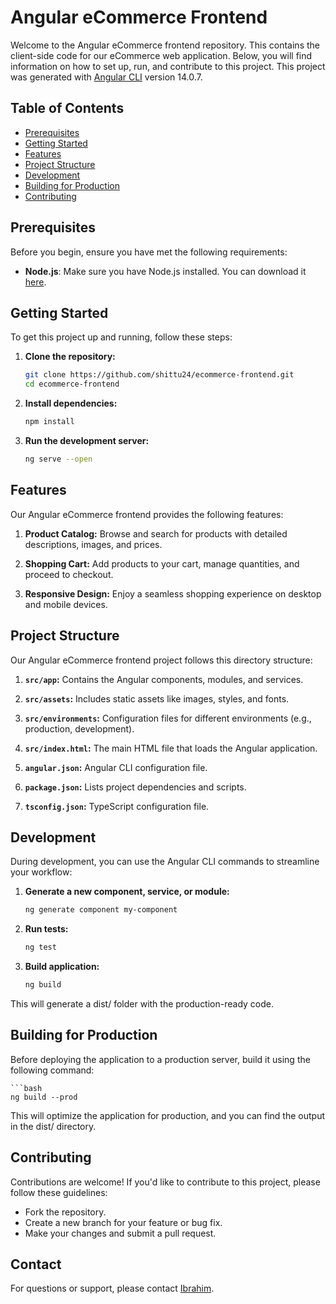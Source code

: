 # Angular eCommerce Frontend

Welcome to the Angular eCommerce frontend repository. This contains the client-side code for our eCommerce web application. Below, you will find information on how to set up, run, and contribute to this project. This project was generated with [Angular CLI](https://github.com/angular/angular-cli) version 14.0.7.

## Table of Contents

- [Prerequisites](#prerequisites)
- [Getting Started](#getting-started)
- [Features](#features)
- [Project Structure](#project-structure)
- [Development](#development)
- [Building for Production](#building-for-production)
- [Contributing](#contributing)

## Prerequisites

Before you begin, ensure you have met the following requirements:

- **Node.js**: Make sure you have Node.js installed. You can download it [here](https://nodejs.org/).

## Getting Started

To get this project up and running, follow these steps:

1. **Clone the repository:**

   ```bash
   git clone https://github.com/shittu24/ecommerce-frontend.git
   cd ecommerce-frontend

2. **Install dependencies:**

   ```bash
   npm install

3. **Run the development server:**

   ```bash
   ng serve --open


## Features

Our Angular eCommerce frontend provides the following features:

1. **Product Catalog:** Browse and search for products with detailed descriptions, images, and prices.

2. **Shopping Cart:** Add products to your cart, manage quantities, and proceed to checkout.

3. **Responsive Design:** Enjoy a seamless shopping experience on desktop and mobile devices.


## Project Structure

Our Angular eCommerce frontend project follows this directory structure:

1. **`src/app`:** Contains the Angular components, modules, and services.

2. **`src/assets`:** Includes static assets like images, styles, and fonts.

3. **`src/environments`:** Configuration files for different environments (e.g., production, development).

4. **`src/index.html`:** The main HTML file that loads the Angular application.

5. **`angular.json`:** Angular CLI configuration file.

6. **`package.json`:** Lists project dependencies and scripts.

7. **`tsconfig.json`:** TypeScript configuration file.


## Development

During development, you can use the Angular CLI commands to streamline your workflow:

1. **Generate a new component, service, or module:**

   ```bash
   ng generate component my-component

2. **Run tests:**

   ```bash
   ng test

3. **Build application:**

   ```bash
   ng build
   
This will generate a dist/ folder with the production-ready code.

## Building for Production

Before deploying the application to a production server, build it using the following command:

    ```bash
    ng build --prod

  This will optimize the application for production, and you can find the output in the dist/ directory.

## Contributing

Contributions are welcome! If you'd like to contribute to this project, please follow these guidelines:

- Fork the repository.
- Create a new branch for your feature or bug fix.
- Make your changes and submit a pull request.
  

## Contact
For questions or support, please contact [Ibrahim](mailto:ibrahimshittu007@gmail.com).
